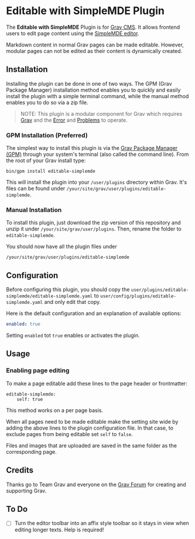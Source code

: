 # Editable with SimpleMDE Plugin

The **Editable with SimpleMDE** Plugin is for [Grav CMS](http://github.com/getgrav/grav). It allows frontend users to edit page content using the [SimpleMDE editor](https://simplemde.com/).

Markdown content in normal Grav pages can be made editable. However, modular pages can not be edited as their content is dynamically created.

## Installation

Installing the plugin can be done in one of two ways. The GPM (Grav Package Manager) installation method enables you to quickly and easily install the plugin with a simple terminal command, while the manual method enables you to do so via a zip file.

> NOTE: This plugin is a modular component for Grav which requires [Grav](http://github.com/getgrav/grav) and the [Error](https://github.com/getgrav/grav-plugin-error) and [Problems](https://github.com/getgrav/grav-plugin-problems) to operate.

### GPM Installation (Preferred)

The simplest way to install this plugin is via the [Grav Package Manager (GPM)](http://learn.getgrav.org/advanced/grav-gpm) through your system's terminal (also called the command line).  From the root of your Grav install type:

    bin/gpm install editable-simplemde

This will install the plugin into your `/user/plugins` directory within Grav. It's files can be found under `/your/site/grav/user/plugins/editable-simplemde`.

### Manual Installation

To install this plugin, just download the zip version of this repository and unzip it under `/your/site/grav/user/plugins`. Then, rename the folder to `editable-simplemde`.

You should now have all the plugin files under

    /your/site/grav/user/plugins/editable-simplemde

## Configuration

Before configuring this plugin, you should copy the `user/plugins/editable-simplemde/editable-simplemde.yaml` to `user/config/plugins/editable-simplemde.yaml` and only edit that copy.

Here is the default configuration and an explanation of available options:

```yaml
enabled: true
```

Setting `enabled` tot `true` enables or activates the plugin.

## Usage

### Enabling page editing

To make a page editable add these lines to the page header or frontmatter:

```
editable-simplemde:
    self: true
```

This method works on a per page basis.

When all pages need to be made editable make the setting site wide by adding the above lines to the plugin configuration file. In that case, to exclude pages from being editable set `self` to `false`.

Files and images that are uploaded are saved in the same folder as the corresponding page.

## Credits

Thanks go to Team Grav and everyone on the [Grav Forum](https://getgrav.org/forum) for creating and supporting Grav.

## To Do

- [ ] Turn the editor toolbar into an affix style toolbar so it stays in view when editing longer texts. Help is required!

